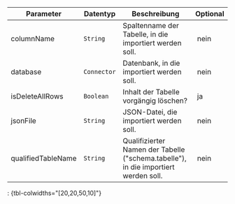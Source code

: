 Parameter | Datentyp | Beschreibung | Optional
----------|----------|-------------|-------------
columnName | `String` | Spaltenname der Tabelle, in die importiert werden soll. | nein
database | `Connector` | Datenbank, in die importiert werden soll. | nein
isDeleteAllRows | `Boolean` | Inhalt der Tabelle vorgängig löschen? | ja
jsonFile | `String` | JSON-Datei, die importiert werden soll. | nein
qualifiedTableName | `String` | Qualifizierter Namen der Tabelle ("schema.tabelle"), in die importiert werden soll. | nein
: {tbl-colwidths="[20,20,50,10]"}
